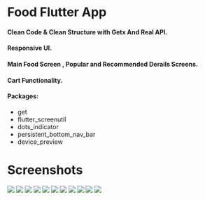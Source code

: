 # Food Flutter App

#### Clean Code & Clean Structure with Getx And Real API.
#### Responsive UI.
#### Main Food Screen , Popular and Recommended Derails Screens.
#### Cart Functionality.

#### Packages:
- get 
- flutter_screenutil
- dots_indicator
- persistent_bottom_nav_bar
- device_preview
# Screenshots 

![](Screenshot/0.png)
![](Screenshot/1.png)
![](Screenshot/2.png)
![](Screenshot/3.png)
![](Screenshot/4.png)
![](Screenshot/5.png)
![](Screenshot/6.png)
![](Screenshot/7.png)
![](Screenshot/8.png)
![](Screenshot/9.png)
![](Screenshot/10.png)